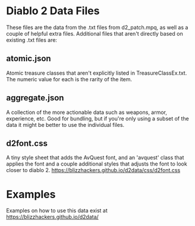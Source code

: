 # Diablo 2 Data Files
These files are the data from the .txt files from d2_patch.mpq, as well as a couple of helpful extra files. Additional files that aren't directly based on existing .txt files are:

## atomic.json
Atomic treasure classes that aren't explicitly listed in TreasureClassEx.txt. The numeric value for each is the rarity of the item.

## aggregate.json
A collection of the more actionable data such as weapons, armor, experience, etc. Good for bundling, but if you're only using a subset of the data it might be better to use the individual files.

## d2font.css
A tiny style sheet that adds the AvQuest font, and an 'avquest' class that applies the font and a couple additional styles that adjusts the font to look closer to diablo 2.
https://blizzhackers.github.io/d2data/css/d2font.css

# Examples
Examples on how to use this data exist at https://blizzhackers.github.io/d2data/
